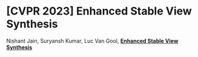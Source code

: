 # [CVPR 2023] Enhanced Stable View Synthesis

Nishant Jain, Suryansh Kumar, Luc Van Gool, 
[**Enhanced Stable View Synthesis**](https://openaccess.thecvf.com/content/CVPR2023/html/Jain_Enhanced_Stable_View_Synthesis_CVPR_2023_paper.html)
